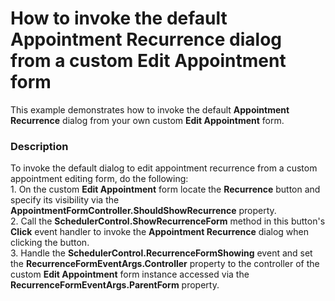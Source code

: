# How to invoke the default Appointment Recurrence dialog from a custom Edit Appointment form


<p>This example demonstrates how to invoke the default <strong>Appointment Recurrence</strong> dialog from your own custom <strong>Edit Appointment</strong> form.</p>


<h3>Description</h3>

To invoke the default dialog to edit appointment recurrence from a custom appointment editing form, do the following:<br />1. On the custom <strong>Edit Appointment</strong> form locate the <strong>Recurrence</strong> button and specify its visibility via the <strong>AppointmentFormController.ShouldShowRecurrence</strong> property.<br />2. Call the <strong>SchedulerControl.ShowRecurrenceForm</strong> method in this button's <strong>Click</strong> event handler to invoke the <strong>Appointment Recurrence</strong> dialog when clicking the button.<br />3. Handle the <strong>SchedulerControl.RecurrenceFormShowing</strong> event and set the <strong>RecurrenceFormEventArgs.Controller</strong> property to the controller of the custom <strong>Edit Appointment</strong> form instance accessed via the <strong>RecurrenceFormEventArgs.ParentForm</strong> property.

<br/>


